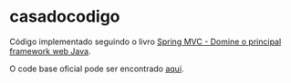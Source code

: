 # casadocodigo

Código implementado seguindo o livro [Spring MVC - Domine o principal framework web Java](https://www.casadocodigo.com.br/products/livro-spring-mvc).

O code base oficial pode ser encontrado [aqui](https://github.com/livrospringmvc/lojacasadocodigo).
